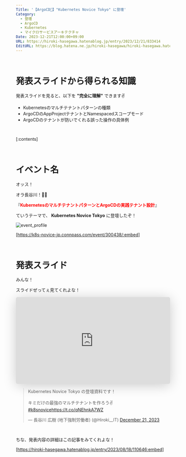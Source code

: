```yaml
---
Title: '【ArgoCD🐙】"Kubernetes Novice Tokyo" に登壇'
Category:
  - 登壇
  - ArgoCD
  - Kubernetes
  - マイクロサービスアーキテクチャ
Date: 2023-12-21T12:00:00+09:00
URL: https://hiroki-hasegawa.hatenablog.jp/entry/2023/12/21/833414
EditURL: https://blog.hatena.ne.jp/hiroki-hasegawa/hiroki-hasegawa.hatenablog.jp/atom/entry/6801883189101952193
---
```


<br>

# 発表スライドから得られる知識

発表スライドを見ると、以下を **"完全に理解"** できます✌️

- Kubernetesのマルチテナントパターンの種類
- ArgoCDのAppProjectテナントとNamespacedスコープモード
- ArgoCDのテナントが防いでくれる誤った操作の具体例

<br>

[:contents]

<br>

# イベント名

オッス！

オラ長谷川！✋🏻

『**<font color="#FF0000">KubernetesのマルチテナントパターンとArgoCDの実践テナント設計</font>**』

ていうテーマで、 **Kubernetes Novice Tokyo** に登壇したぞ！

![event_profile](https://raw.githubusercontent.com/hiroki-it/hatenablog/release/entry/dist/image/2023_12_21/event_profile.png)

[https://k8s-novice-jp.connpass.com/event/300438/:embed]

<br>

# 発表スライド

みんな！

スライドぜってぇ見てくれよな！

<iframe class="speakerdeck-iframe" frameborder="0" src="https://speakerdeck.com/player/1bca797dbeaf43a2ae8ccd80dea3a1eb" title="🐙 KubernetesのマルチテナントパターンとArgoCDの実践テナント設計" allowfullscreen="true" style="border: 0px; background: padding-box padding-box rgba(0, 0, 0, 0.1); margin: 0px; padding: 0px; border-radius: 6px; box-shadow: rgba(0, 0, 0, 0.2) 0px 5px 40px; width: 100%; height: auto; aspect-ratio: 560 / 315;" data-ratio="1.7777777777777777"></iframe>

<br>

<blockquote class="twitter-tweet tw-align-center" data-media-max-width="300"><p lang="ja" dir="ltr">Kubernetes Novice Tokyo の登壇資料です！<br><br>キミだけの最強のマルチテナントを作ろう✌️<a href="https://twitter.com/hashtag/k8snovice?src=hash&amp;ref_src=twsrc%5Etfw">#k8snovice</a><a href="https://t.co/qNEhnkA7WZ">https://t.co/qNEhnkA7WZ</a></p>&mdash; 長谷川 広樹 (地下強制労働者) (@Hiroki__IT) <a href="https://twitter.com/Hiroki__IT/status/1737778249021952458?ref_src=twsrc%5Etfw">December 21, 2023</a></blockquote> <script async src="https://platform.twitter.com/widgets.js" charset="utf-8"></script>

<br>

ちな、発表内容の詳細はこの記事をみてくれよな！

[https://hiroki-hasegawa.hatenablog.jp/entry/2023/08/18/110646:embed]

<br>
